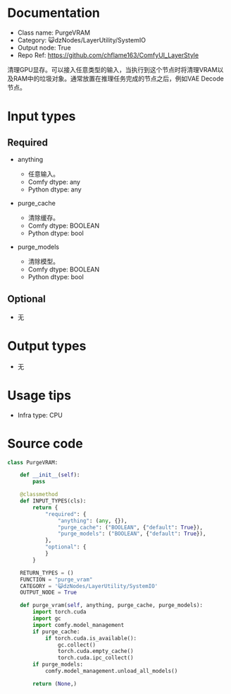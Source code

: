 # Documentation
- Class name: PurgeVRAM
- Category: 😺dzNodes/LayerUtility/SystemIO
- Output node: True
- Repo Ref: https://github.com/chflame163/ComfyUI_LayerStyle

清理GPU显存。可以接入任意类型的输入，当执行到这个节点时将清理VRAM以及RAM中的垃圾对象。通常放置在推理任务完成的节点之后，例如VAE Decode节点。

# Input types

## Required

- anything
    - 任意输入。
    - Comfy dtype: any
    - Python dtype: any

- purge_cache
    - 清除缓存。
    - Comfy dtype: BOOLEAN
    - Python dtype: bool

- purge_models
    - 清除模型。
    - Comfy dtype: BOOLEAN
    - Python dtype: bool

## Optional

- 无

# Output types

- 无

# Usage tips
- Infra type: CPU

# Source code
```python
class PurgeVRAM:

    def __init__(self):
        pass

    @classmethod
    def INPUT_TYPES(cls):
        return {
            "required": {
                "anything": (any, {}),
                "purge_cache": ("BOOLEAN", {"default": True}),
                "purge_models": ("BOOLEAN", {"default": True}),
            },
            "optional": {
            }
        }

    RETURN_TYPES = ()
    FUNCTION = "purge_vram"
    CATEGORY = '😺dzNodes/LayerUtility/SystemIO'
    OUTPUT_NODE = True

    def purge_vram(self, anything, purge_cache, purge_models):
        import torch.cuda
        import gc
        import comfy.model_management
        if purge_cache:
            if torch.cuda.is_available():
                gc.collect()
                torch.cuda.empty_cache()
                torch.cuda.ipc_collect()
        if purge_models:
            comfy.model_management.unload_all_models()

        return (None,)